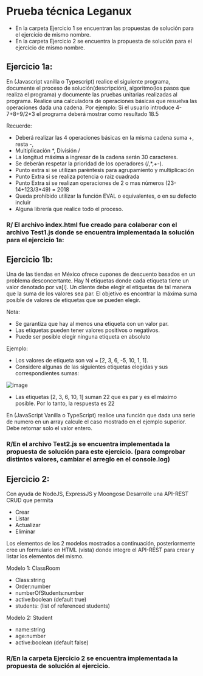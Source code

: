 # Prueba técnica Leganux
- En la carpeta Ejercicio 1 se encuentran las propuestas de solución para el ejercicio de mismo nombre.
- En la carpeta Ejercicio 2 se encuentra la propuesta de solución para el ejercicio de mismo nombre.

## Ejercicio 1a:

En (Javascript vanilla o Typescript) realice el siguiente programa, documente el proceso de
solución(descripción), algoritmo(los pasos que realiza el programa) y documente las pruebas
unitarias realizadas al programa. Realice una calculadora de operaciones básicas que resuelva las operaciones dada una
cadena. Por ejemplo: Si el usuario introduce 4-7+8+9/2*3 el programa deberá mostrar como
resultado 18.5

Recuerde:
- Deberá realizar las 4 operaciones básicas en la misma cadena suma +, resta -,
- Multiplicación *, División /
- La longitud máxima a ingresar de la cadena serán 30 caracteres.
- Se deberán respetar la prioridad de los operadores (/,*,+-).
- Punto extra si se utilizan paréntesis para agrupamiento y multiplicación
- Punto Extra si se realiza potencia o raíz cuadrada
- Punto Extra si se realizan operaciones de 2 o mas números (23-14+123/3*49) = 2018
- Queda prohibido utilizar la función EVAL o equivalentes, o en su defecto incluir
- Alguna librería que realice todo el proceso.

### R/ El archivo index.html fue creado para colaborar con el archivo Test1.js donde se encuentra implementada la solución para el ejercicio 1a:

## Ejercicio 1b:
Una de las tiendas en México ofrece cupones de descuento basados en un problema
desconcertante. Hay N etiquetas donde cada etiqueta tiene un valor denotado por va[i].
Un cliente debe elegir el etiquetas de tal manera que la suma de los valores sea par.
El objetivo es encontrar la máxima suma posible de valores de etiquetas que se pueden elegir.

Nota:
- Se garantiza que hay al menos una etiqueta con un valor par.
- Las etiquetas pueden tener valores positivos o negativos.
- Puede ser posible elegir ninguna etiqueta en absoluto

Ejemplo: 
- Los valores de etiqueta son val = [2, 3, 6, -5, 10, 1, 1]. 
- Considere algunas de las siguientes etiquetas elegidas y sus correspondientes sumas:

![image](https://user-images.githubusercontent.com/80186443/183233128-3d4729f3-9895-47d1-abac-9a82c9c9e035.png)

- Las etiquetas [2, 3, 6, 10, 1] suman 22 que es par y es el máximo posible. Por lo tanto, la respuesta es 22

En (JavaScript Vanilla o TypeScript) realice una función que dada una serie de numero en un
array calcule el caso mostrado en el ejemplo superior. Debe retornar solo el valor entero.

### R/En el archivo Test2.js se encuentra implementada la propuesta de solución para este ejercicio. (para comprobar distintos valores, cambiar el arreglo en el console.log)

## Ejercicio 2:

Con ayuda de NodeJS, ExpressJS y Moongose Desarrolle una API-REST CRUD que permita
- Crear
- Listar
- Actualizar
- Eliminar

Los elementos de los 2 modelos mostrados a continuación, posteriormente cree un formulario
en HTML (vista) donde integre el API-REST para crear y listar los elementos del mismo.

Modelo 1: ClassRoom
- Class:string
- Order:number
- numberOfStudents:number
- active:boolean (default true)
- students: (list of referenced students)

Modelo 2: Student
- name:string
- age:number
- active:boolean (default false)

### R/En la carpeta Ejercicio 2 se encuentra implementada la propuesta de solución al ejercicio.
